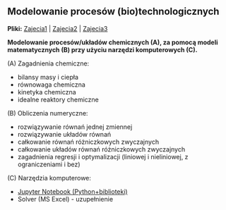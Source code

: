 ## Modelowanie procesów (bio)technologicznych

__Pliki:__
[Zajecia1](https://github.com/sbednarz/modelowanie/raw/master/class01/class01.ipynb) |
[Zajecia2](https://github.com/sbednarz/modelowanie/raw/master/class02/class02.ipynb) | 
[Zajecia3](https://github.com/sbednarz/modelowanie/raw/master/class03/class03.ipynb)


__Modelowanie procesów/układów chemicznych (A), za pomocą modeli matematycznych (B) przy użyciu narzędzi komputerowych (C).__

(A) Zagadnienia chemiczne: 
* bilansy masy i ciepła
* równowaga chemiczna
* kinetyka chemiczna
* idealne reaktory chemiczne

(B) Obliczenia numeryczne:
* rozwiązywanie równań jednej zmiennej
* rozwiązywanie układów równań
* całkowanie równań różniczkowych zwyczajnych
* całkowanie układów równań różniczkowych zwyczajnych
* zagadnienia regresji i optymalizacji (liniowej i nieliniowej, z ograniczeniami i bez)

(C) Narzędzia komputerowe:
* [Jupyter Notebook (Python+biblioteki)](class01/jupyter.md)
* Solver (MS Excel) - uzupełnienie


